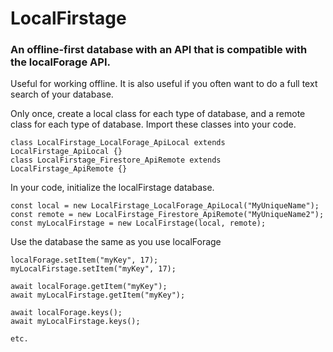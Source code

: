 # LocalFirstage

### An offline-first database with an API that is compatible with the localForage API.

Useful for working offline. It is also useful if you often want to do a full text search of your database.

Only once, create a local class for each type of database,  and a remote class for each type of database. Import these classes into your code.
```
class LocalFirstage_LocalForage_ApiLocal extends LocalFirstage_ApiLocal {}
class LocalFirstage_Firestore_ApiRemote extends LocalFirstage_ApiRemote {}
```

In your code, initialize the localFirstage database.
```
const local = new LocalFirstage_LocalForage_ApiLocal("MyUniqueName");
const remote = new LocalFirstage_Firestore_ApiRemote("MyUniqueName2");
const myLocalFirstage = new LocalFirstage(local, remote);
```

Use the database the same as you use localForage
```
localForage.setItem("myKey", 17);
myLocalFirstage.setItem("myKey", 17);

await localForage.getItem("myKey");
await myLocalFirstage.getItem("myKey");

await localForage.keys();
await myLocalFirstage.keys();

etc.
```
